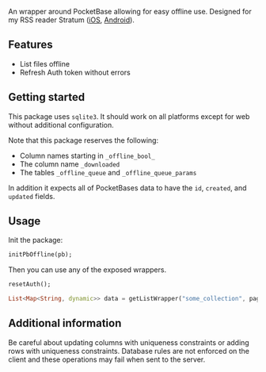 <!-- 
This README describes the package. If you publish this package to pub.dev,
this README's contents appear on the landing page for your package.

For information about how to write a good package README, see the guide for
[writing package pages](https://dart.dev/guides/libraries/writing-package-pages). 

For general information about developing packages, see the Dart guide for
[creating packages](https://dart.dev/guides/libraries/create-library-packages)
and the Flutter guide for
[developing packages and plugins](https://flutter.dev/developing-packages). 
-->

An wrapper around PocketBase allowing for easy offline use. Designed for my RSS reader Stratum ([iOS](https://apps.apple.com/us/app/stratum-rss-feed-reader/id6445805598), [Android](https://play.google.com/store/apps/details?id=com.amorfatite.keystone)).

## Features

- List files offline
- Refresh Auth token without errors

## Getting started

This package uses `sqlite3`. It should work on all platforms except for web without additional configuration.

Note that this package reserves the following:

- Column names starting in `_offline_bool_`
- The column name `_downloaded`
- The tables `_offline_queue` and `_offline_queue_params`

In addition it expects all of PocketBases data to have the `id`, `created`, and `updated` fields.

## Usage

Init the package:

```dart
initPbOffline(pb);
```

Then you can use any of the exposed wrappers.

```dart
resetAuth();

List<Map<String, dynamic>> data = getListWrapper("some_collection", page: 1, page_count: 1));
```

## Additional information

Be careful about updating columns with uniqueness constraints or adding rows with uniqueness constraints. Database rules are not enforced on the client and these operations may fail when sent to the server.
